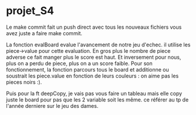 # projet_S4

Le make commit fait un push direct avec tous les nouveaux fichiers
    vous avez juste a faire make commit.

La fonction evalBoard evalue l'avancement de notre jeu d'echec.
il utilise les piece->value pour cette evaluation.
En gros plus le nombre de piece adverse ce fait manger plus le score est haut.
Et inversement pour nous, plus on a perdu de piece, plus on a un score faible.
Pour son fonctionnement, la fonction parcours tous le board et additionne ou soustrait les piece.value en fonction de leurs couleurs : on aime pas les pieces noirs :).

Puis pour la ft deepCopy, je vais pas vous faire un tableau mais elle copy juste le board pour pas que les 2 variable soit les même. ce référer au tp de l'année derniere sur le jeu des dames.